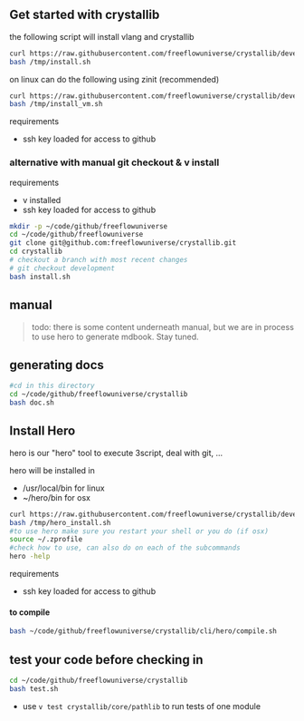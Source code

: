 

## Get started with crystallib

the following script will install vlang and crystallib

```bash
curl https://raw.githubusercontent.com/freeflowuniverse/crystallib/development/scripts/v_install.sh > /tmp/install.sh
bash /tmp/install.sh
```

on linux can do the following using zinit (recommended)

```bash
curl https://raw.githubusercontent.com/freeflowuniverse/crystallib/development/scripts/vm_prepare.sh > /tmp/install_vm.sh
bash /tmp/install_vm.sh
```



requirements

- ssh key loaded for access to github

### alternative with manual git checkout & v install

requirements

- v installed
- ssh key loaded for access to github

```bash
mkdir -p ~/code/github/freeflowuniverse
cd ~/code/github/freeflowuniverse
git clone git@github.com:freeflowuniverse/crystallib.git
cd crystallib
# checkout a branch with most recent changes
# git checkout development 
bash install.sh

```

## manual

> todo: there is some content underneath manual, but we are in process to use hero to generate mdbook. Stay tuned.


## generating docs

```bash
#cd in this directory
cd ~/code/github/freeflowuniverse/crystallib
bash doc.sh
```


## Install Hero

hero is our "hero" tool to execute 3script, deal with git, ...

hero will be installed in

- /usr/local/bin for linux
- ~/hero/bin for osx

```bash
curl https://raw.githubusercontent.com/freeflowuniverse/crystallib/development/scripts/hero_install.sh > /tmp/hero_install.sh
bash /tmp/hero_install.sh
#to use hero make sure you restart your shell or you do (if osx)
source ~/.zprofile 
#check how to use, can also do on each of the subcommands
hero -help
```

requirements

- ssh key loaded for access to github

#### to compile

```bash
bash ~/code/github/freeflowuniverse/crystallib/cli/hero/compile.sh
```

## test your code before checking in

```bash
cd ~/code/github/freeflowuniverse/crystallib
bash test.sh
```

- use `v test crystallib/core/pathlib` to run tests of one module
